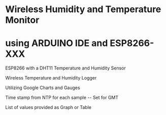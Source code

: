 # Wireless Humidity and Temperature Monitor 
# using ARDUINO IDE and ESP8266-XXX

ESP8266 with a DHT11 Temperature and Humidity Sensor


Wireless Temperature and Humidity Logger 

Utilizing Google Charts and Gauges

Time stamp from NTP for each sample -- Set for GMT

List of values provided as Graph or Table

